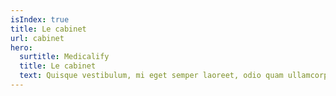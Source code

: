 ```yaml
---
isIndex: true
title: Le cabinet
url: cabinet
hero:
  surtitle: Medicalify
  title: Le cabinet
  text: Quisque vestibulum, mi eget semper laoreet, odio quam ullamcorper turpis, auctor fermentum magna leo eget nisi. Fusce id imperdiet nunc.
---
```

